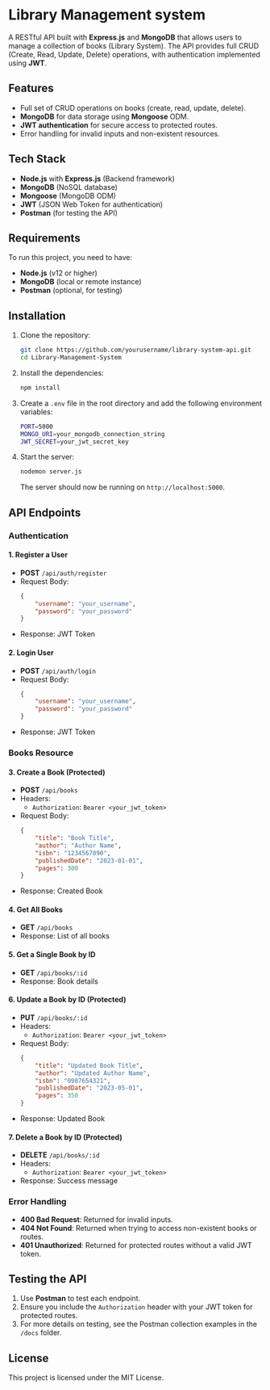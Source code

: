 
# Library Management system

A RESTful API built with **Express.js** and **MongoDB** that allows users to manage a collection of books (Library System). The API provides full CRUD (Create, Read, Update, Delete) operations, with authentication implemented using **JWT**.

## Features

- Full set of CRUD operations on books (create, read, update, delete).
- **MongoDB** for data storage using **Mongoose** ODM.
- **JWT authentication** for secure access to protected routes.
- Error handling for invalid inputs and non-existent resources.

## Tech Stack

- **Node.js** with **Express.js** (Backend framework)
- **MongoDB** (NoSQL database)
- **Mongoose** (MongoDB ODM)
- **JWT** (JSON Web Token for authentication)
- **Postman** (for testing the API)

## Requirements

To run this project, you need to have:

- **Node.js** (v12 or higher)
- **MongoDB** (local or remote instance)
- **Postman** (optional, for testing)

## Installation

1. Clone the repository:
   ```bash
   git clone https://github.com/yourusername/library-system-api.git
   cd Library-Management-System
   ```

2. Install the dependencies:
   ```bash
   npm install
   ```

3. Create a `.env` file in the root directory and add the following environment variables:
   ```bash
   PORT=5000
   MONGO_URI=your_mongodb_connection_string
   JWT_SECRET=your_jwt_secret_key
   ```

4. Start the server:
   ```bash
   nodemon server.js
   ```

   The server should now be running on `http://localhost:5000`.

## API Endpoints

### Authentication

#### 1. Register a User
- **POST** `/api/auth/register`
- Request Body:
  ```json
  {
      "username": "your_username",
      "password": "your_password"
  }
  ```
- Response: JWT Token

#### 2. Login User
- **POST** `/api/auth/login`
- Request Body:
  ```json
  {
      "username": "your_username",
      "password": "your_password"
  }
  ```
- Response: JWT Token

### Books Resource

#### 3. Create a Book (Protected)
- **POST** `/api/books`
- Headers: 
  - `Authorization`: `Bearer <your_jwt_token>`
- Request Body:
  ```json
  {
      "title": "Book Title",
      "author": "Author Name",
      "isbn": "1234567890",
      "publishedDate": "2023-01-01",
      "pages": 300
  }
  ```
- Response: Created Book

#### 4. Get All Books
- **GET** `/api/books`
- Response: List of all books

#### 5. Get a Single Book by ID
- **GET** `/api/books/:id`
- Response: Book details

#### 6. Update a Book by ID (Protected)
- **PUT** `/api/books/:id`
- Headers: 
  - `Authorization`: `Bearer <your_jwt_token>`
- Request Body:
  ```json
  {
      "title": "Updated Book Title",
      "author": "Updated Author Name",
      "isbn": "0987654321",
      "publishedDate": "2023-05-01",
      "pages": 350
  }
  ```
- Response: Updated Book

#### 7. Delete a Book by ID (Protected)
- **DELETE** `/api/books/:id`
- Headers: 
  - `Authorization`: `Bearer <your_jwt_token>`
- Response: Success message

### Error Handling

- **400 Bad Request**: Returned for invalid inputs.
- **404 Not Found**: Returned when trying to access non-existent books or routes.
- **401 Unauthorized**: Returned for protected routes without a valid JWT token.

## Testing the API

1. Use **Postman** to test each endpoint.
2. Ensure you include the `Authorization` header with your JWT token for protected routes.
3. For more details on testing, see the Postman collection examples in the `/docs` folder.

## License

This project is licensed under the MIT License.
